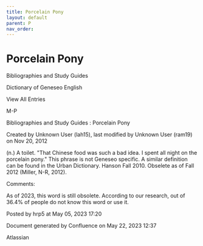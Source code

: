 ```yaml
---
title: Porcelain Pony
layout: default
parent: P
nav_order:
---
```


# Porcelain Pony

Bibliographies and Study Guides

Dictionary of Geneseo English

View All Entries

M-P

Bibliographies and Study Guides : Porcelain Pony

Created by  Unknown User (lah15), last modified by  Unknown User (ram19) on Nov 20, 2012

(n.) A toilet. &quot;That Chinese food was such a bad idea. I spent all night on the porcelain pony.&quot; This phrase is not Geneseo specific. A similar definition can be found in the Urban Dictionary. Hanson Fall 2010. Obselete as of Fall 2012 (Miller, N-R, 2012).

Comments:

As of 2023, this word is still obsolete. According to our research, out of 36.4% of people do not know this word or use it. 

Posted by hrp5 at May 05, 2023 17:20

Document generated by Confluence on May 22, 2023 12:37

Atlassian
